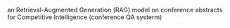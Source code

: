  an Retrieval-Augmented Generation (RAG) model on conference abstracts for Competitive Intelligence (conference QA systerm)
